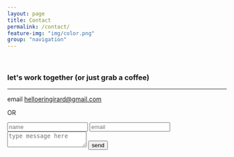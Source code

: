 ```yaml
---
layout: page
title: Contact
permalink: /contact/
feature-img: "img/color.png"
group: "navigation"
---
```


<br>

### let's work together (or just grab a coffee)
<hr>

email [helloeringirard@gmail.com](mailto:helloeringirard@gmail.com)

OR

<form action="https://getsimpleform.com/messages?form_api_token=ecdd7527e15d8092a29a85604e5e3938" method="post">
  <!-- the redirect_to is optional, the form will redirect to the referrer on submission -->
  <input type='hidden' name='redirect_to' value='https://helloeringirard.github.io/thank-you/' />
  <input type='text' name='name' placeholder='name' />
  <input type='email' name='email' placeholder='email' />
  <textarea name='message' placeholder='type message here'></textarea>
  <input type='submit' value='send' />
</form>